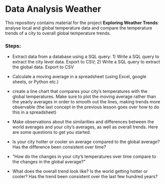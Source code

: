 # Data Analysis Weather 
This repository contains material for the project **Exploring Weather Trends**: analyse local and global temperature data and compare the temperature trends of a city to overall global temperature trends.

### Steps:
- Extract data from a database using a SQL query: 1) Write a SQL query to extract the city level data. Export to CSV; 2) Write a SQL query to extract the global data. Export to CSV
- Calculate a moving average in a spreadsheet (using Excel, google sheets, or Python etc.)
- create a line chart that compares your city’s temperatures with the global temperatures. Make sure to plot the moving average rather than the yearly averages in order to smooth out the lines, making trends more observable (the last concept in the previous lesson goes over how to do this in a spreadsheet)

- Make observations about the similarities and differences between the world averages and your city’s averages, as well as overall trends. Here are some questions to get you started.
 - Is your city hotter or cooler on average compared to the global average? Has the difference been consistent over time?
 - “How do the changes in your city’s temperatures over time compare to the changes in the global average?”
 - What does the overall trend look like? Is the world getting hotter or cooler? Has the trend been consistent over the last few hundred years?


